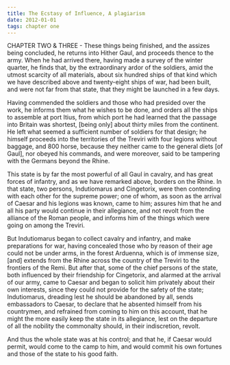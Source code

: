```yaml
---
title: The Ecstasy of Influence, A plagiarism
date: 2012-01-01
tags: chapter one
---
```


CHAPTER TWO & THREE - These things being finished, and the assizes being concluded, he returns into Hither Gaul, and proceeds thence to the army. When he had arrived there, having made a survey of the winter quarter, he finds that, by the extraordinary ardor of the soldiers, amid the utmost scarcity of all materials, about six hundred ships of that kind which we have described above and twenty-eight ships of war, had been built, and were not far from that state, that they might be launched in a few days.

Having commended the soldiers and those who had presided over the work, he informs them what he wishes to be done, and orders all the ships to assemble at port Itius, from which port he had learned that the passage into Britain was shortest, [being only] about thirty miles from the continent. He left what seemed a sufficient number of soldiers for that design; he himself proceeds into the territories of the Treviri with four legions without baggage, and 800 horse, because they neither came to the general diets [of Gaul], nor obeyed his commands, and were moreover, said to be tampering with the Germans beyond the Rhine. 

This state is by far the most powerful of all Gaul in cavalry, and has great forces of infantry, and as we have remarked above, borders on the Rhine. In that state, two persons, Indutiomarus and Cingetorix, were then contending with each other for the supreme power; one of whom, as soon as the arrival of Caesar and his legions was known, came to him; assures him that he and all his party would continue in their allegiance, and not revolt from the alliance of the Roman people, and informs him of the things which were going on among the Treviri.

But Indutiomarus began to collect cavalry and infantry, and make preparations for war, having concealed those who by reason of their age could not be under arms, in the forest Arduenna, which is of immense size, [and] extends from the Rhine across the country of the Treviri to the frontiers of the Remi. But after that, some of the chief persons of the state, both influenced by their friendship for Cingetorix, and alarmed at the arrival of our army, came to Caesar and began to solicit him privately about their own interests, since they could not provide for the safety of the state; Indutiomarus, dreading lest he should be abandoned by all, sends embassadors to Caesar, to declare that he absented himself from his countrymen, and refrained from coming to him on this account, that he might the more easily keep the state in its allegiance, lest on the departure of all the nobility the commonalty should, in their indiscretion, revolt.

And thus the whole state was at his control; and that he, if Caesar would permit, would come to the camp to him, and would commit his own fortunes and those of the state to his good faith. 
